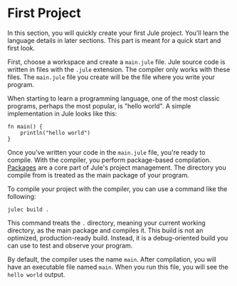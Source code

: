 # First Project

In this section, you will quickly create your first Jule project. You'll learn the language details in later sections. This part is meant for a quick start and first look.

First, choose a workspace and create a `main.jule` file. Jule source code is written in files with the `.jule` extension. The compiler only works with these files. The `main.jule` file you create will be the file where you write your program.

When starting to learn a programming language, one of the most classic programs, perhaps the most popular, is "hello world". A simple implementation in Jule looks like this:
```jule
fn main() {
	println("hello world")
}
```
Once you've written your code in the `main.jule` file, you're ready to compile. With the compiler, you perform package-based compilation. [Packages](/packages/) are a core part of Jule's project management. The directory you compile from is treated as the main package of your program.

To compile your project with the compiler, you can use a command like the following:
```
julec build .
```
This command treats the `.` directory, meaning your current working directory, as the main package and compiles it. This build is not an optimized, production-ready build. Instead, it is a debug-oriented build you can use to test and observe your program.

By default, the compiler uses the name `main`. After compilation, you will have an executable file named `main`. When you run this file, you will see the `hello world` output.